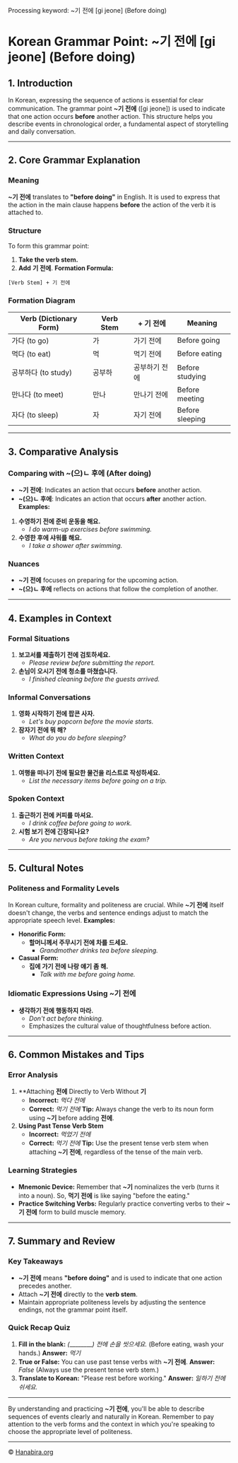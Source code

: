 Processing keyword: ~기 전에 [gi jeone] (Before doing)
# Korean Grammar Point: ~기 전에 [gi jeone] (Before doing)

## 1. Introduction
In Korean, expressing the sequence of actions is essential for clear communication. The grammar point **~기 전에** ([gi jeone]) is used to indicate that one action occurs **before** another action. This structure helps you describe events in chronological order, a fundamental aspect of storytelling and daily conversation.

---
## 2. Core Grammar Explanation
### Meaning
**~기 전에** translates to **"before doing"** in English. It is used to express that the action in the main clause happens **before** the action of the verb it is attached to.
### Structure
To form this grammar point:
1. **Take the verb stem.**
2. **Add** **기 전에**.
**Formation Formula:**
```
[Verb Stem] + 기 전에
```
### Formation Diagram
| Verb (Dictionary Form) | Verb Stem   | + 기 전에   | Meaning               |
| ---------------------- | ----------- | ----------- | --------------------- |
| 가다 (to go)           | 가          | 가기 전에   | Before going          |
| 먹다 (to eat)          | 먹          | 먹기 전에   | Before eating         |
| 공부하다 (to study)     | 공부하      | 공부하기 전에 | Before studying       |
| 만나다 (to meet)       | 만나        | 만나기 전에 | Before meeting        |
| 자다 (to sleep)        | 자          | 자기 전에   | Before sleeping       |
---
## 3. Comparative Analysis
### Comparing with **~(으)ㄴ 후에** (After doing)
- **~기 전에**: Indicates an action that occurs **before** another action.
- **~(으)ㄴ 후에**: Indicates an action that occurs **after** another action.
**Examples:**
1. **수영하기 전에 준비 운동을 해요.**
   - *I do warm-up exercises before swimming.*
2. **수영한 후에 샤워를 해요.**
   - *I take a shower after swimming.*
### Nuances
- **~기 전에** focuses on preparing for the upcoming action.
- **~(으)ㄴ 후에** reflects on actions that follow the completion of another.
---
## 4. Examples in Context
### Formal Situations
1. **보고서를 제출하기 전에 검토하세요.**
   - *Please review before submitting the report.*
2. **손님이 오시기 전에 청소를 마쳤습니다.**
   - *I finished cleaning before the guests arrived.*
### Informal Conversations
1. **영화 시작하기 전에 팝콘 사자.**
   - *Let's buy popcorn before the movie starts.*
2. **잠자기 전에 뭐 해?**
   - *What do you do before sleeping?*
### Written Context
1. **여행을 떠나기 전에 필요한 물건을 리스트로 작성하세요.**
   - *List the necessary items before going on a trip.*
### Spoken Context
1. **출근하기 전에 커피를 마셔요.**
   - *I drink coffee before going to work.*
2. **시험 보기 전에 긴장되나요?**
   - *Are you nervous before taking the exam?*
---
## 5. Cultural Notes
### Politeness and Formality Levels
In Korean culture, formality and politeness are crucial. While **~기 전에** itself doesn't change, the verbs and sentence endings adjust to match the appropriate speech level.
**Examples:**
- **Honorific Form:**
  - **할머니께서 주무시기 전에 차를 드세요.**
    - *Grandmother drinks tea before sleeping.*
- **Casual Form:**
  - **집에 가기 전에 나랑 얘기 좀 해.**
    - *Talk with me before going home.*
### Idiomatic Expressions Using **~기 전에**
- **생각하기 전에 행동하지 마라.**
  - *Don't act before thinking.*
  - Emphasizes the cultural value of thoughtfulness before action.
---
## 6. Common Mistakes and Tips
### Error Analysis
1. **Attaching **전에** Directly to Verb Without **기**
   - **Incorrect:** *먹다 전에*
   - **Correct:** *먹기 전에*
   **Tip:** Always change the verb to its noun form using **~기** before adding **전에**.
2. **Using Past Tense Verb Stem**
   - **Incorrect:** *먹었기 전에*
   - **Correct:** *먹기 전에*
   **Tip:** Use the present tense verb stem when attaching **~기 전에**, regardless of the tense of the main verb.
### Learning Strategies
- **Mnemonic Device:** Remember that **~기** nominalizes the verb (turns it into a noun). So, **먹기 전에** is like saying "before the eating."
- **Practice Switching Verbs:** Regularly practice converting verbs to their **~기 전에** form to build muscle memory.
---
## 7. Summary and Review
### Key Takeaways
- **~기 전에** means **"before doing"** and is used to indicate that one action precedes another.
- Attach **~기 전에** directly to the **verb stem**.
- Maintain appropriate politeness levels by adjusting the sentence endings, not the grammar point itself.
### Quick Recap Quiz
1. **Fill in the blank:** _(__________) 전에 손을 씻으세요._ (Before eating, wash your hands.)
   **Answer:** *먹기*
2. **True or False:** You can use past tense verbs with **~기 전에**.
   **Answer:** *False* (Always use the present tense verb stem.)
3. **Translate to Korean:** "Please rest before working."
   **Answer:** *일하기 전에 쉬세요.*
---
By understanding and practicing **~기 전에**, you'll be able to describe sequences of events clearly and naturally in Korean. Remember to pay attention to the verb forms and the context in which you're speaking to choose the appropriate level of politeness.

---
© [Hanabira.org](https://hanabira.org)
